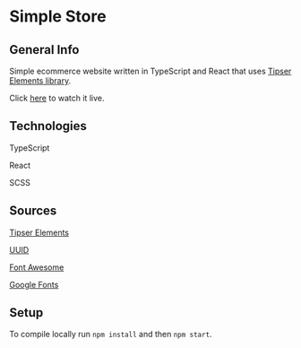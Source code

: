 # Simple Store

## General Info

Simple ecommerce website written in TypeScript and React that uses [Tipser Elements library](https://tipser.dev/docs/elements-overview).

Click [here](https://marek-janik-simple-store.netlify.app/) to watch it live.

## Technologies

TypeScript

React

SCSS

## Sources

[Tipser Elements](https://tipser.dev/docs/elements-overview)

[UUID](https://github.com/uuidjs/uuid)

[Font Awesome](https://fontawesome.com/)

[Google Fonts](https://fonts.google.com/)

## Setup

To compile locally run `npm install` and then `npm start`.
